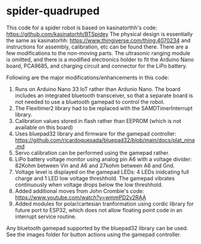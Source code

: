 # spider-quadruped
This code for a spider robot is based on kasinatorthh's code:
https://github.com/kasinatorhh/BTSpidey
The physical design is essentially the same as  kasinatorhh: https://www.thingiverse.com/thing:4070234 and instructions for assembly, calibration, etc can be found there. There are a few modifications to the non-moving parts. The ultrasonic ranging module is omitted, and there is a modified electronics holder to fit the Arduino Nano board, PCA9685, and charging circuit and connector for the LiPo battery. 

Following are the major modifications/enhancements in this code:
1. Runs on Arduino Nano 33 IoT rather than Ardunio Nano. The board includes an integrated bluetooth transceiver, so that a separate board is not needed to use a bluetooth gamepad to control the robot.
2. The Flexitimer2 library had to be replaced with the SAMDTimerInterrupt library.
3. Calibration values stored in flash rather than EEPROM (which is not available on this board)
4. Uses bluepad32 library and firmware for the gamepad controller: https://github.com/ricardoquesada/bluepad32/blob/main/docs/plat_nina.md
5. Servo calibration can be performed using the gamepad rather.
6. LiPo battery voltage monitor using analog pin A6 with a voltage divider: 82Kohm between Vin and A6 and 27kohm between A6 and Gnd.
7. Voltage level is displayed on the gamepad LEDs: 4 LEDs inidcating full charge and 1 LED low voltage threshhold.  The gamepad vibrates continuously when voltage drops below the low threshhold.
8. Added additional moves from John Crombie's code: https://www.youtube.com/watch?v=wmmPD2v2RAA
9. Added modules for polar/cartesian tranformation using cordic library for future port to ESP32, which does not allow floating point code in an interrupt service routine.

Any bluetooth gamepad supported by the bluepad32 library can be used. See the images folder for button actions using the gamepad controller.
